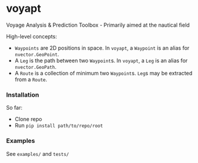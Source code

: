 # voyapt
Voyage Analysis & Prediction Toolbox - Primarily aimed at the nautical field

High-level concepts:
* `Waypoints` are 2D positions in space. In `voyapt`, a `Waypoint` is an alias for `nvector.GeoPoint`.
* A `Leg` is the path between two `Waypoint`s. In `voyapt`, a `Leg` is an alias for `nvector.GeoPath`.
* A `Route` is a collection of minimum two `Waypoint`s. `Leg`s may be extracted from a `Route`.

### Installation

So far:
* Clone repo
* Run `pip install path/to/repo/root`

### Examples

See `examples/` and `tests/`

